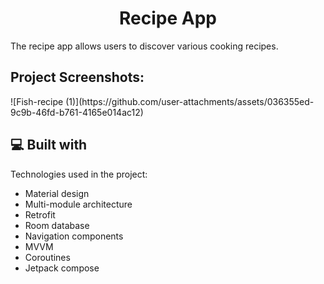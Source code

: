 <h1 align="center" id="title">Recipe App</h1>

<p id="description">The recipe app allows users to discover various cooking recipes.</p>

<h2>Project Screenshots:</h2>
![Fish-recipe (1)](https://github.com/user-attachments/assets/036355ed-9c9b-46fd-b761-4165e014ac12)



<h2>💻 Built with</h2>


Technologies used in the project:

*   Material design
*   Multi-module architecture
*   Retrofit
*   Room database
*   Navigation components
*   MVVM
*   Coroutines
*   Jetpack compose
